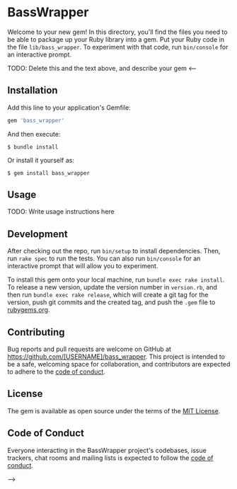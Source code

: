 # BassWrapper

Welcome to your new gem! In this directory, you'll find the files you need to be able to package up your Ruby library into a gem. Put your Ruby code in the file `lib/bass_wrapper`. To experiment with that code, run `bin/console` for an interactive prompt.

TODO: Delete this and the text above, and describe your gem
<--
## Installation

Add this line to your application's Gemfile:

```ruby
gem 'bass_wrapper'
```

And then execute:

    $ bundle install

Or install it yourself as:

    $ gem install bass_wrapper

## Usage

TODO: Write usage instructions here

## Development

After checking out the repo, run `bin/setup` to install dependencies. Then, run `rake spec` to run the tests. You can also run `bin/console` for an interactive prompt that will allow you to experiment.

To install this gem onto your local machine, run `bundle exec rake install`. To release a new version, update the version number in `version.rb`, and then run `bundle exec rake release`, which will create a git tag for the version, push git commits and the created tag, and push the `.gem` file to [rubygems.org](https://rubygems.org).

## Contributing

Bug reports and pull requests are welcome on GitHub at https://github.com/[USERNAME]/bass_wrapper. This project is intended to be a safe, welcoming space for collaboration, and contributors are expected to adhere to the [code of conduct](https://github.com/[USERNAME]/bass_wrapper/blob/master/CODE_OF_CONDUCT.md).

## License

The gem is available as open source under the terms of the [MIT License](https://opensource.org/licenses/MIT).

## Code of Conduct

Everyone interacting in the BassWrapper project's codebases, issue trackers, chat rooms and mailing lists is expected to follow the [code of conduct](https://github.com/[USERNAME]/bass_wrapper/blob/master/CODE_OF_CONDUCT.md).

-->
